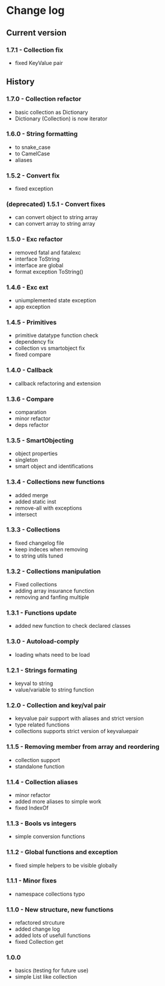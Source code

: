 # Change log
## Current version
### 1.7.1 - Collection fix
- fixed KeyValue pair

## History
### 1.7.0 - Collection refactor
- basic collection as Dictionary
- Dictionary (Collection) is now iterator

### 1.6.0 - String formatting
- to snake_case
- to CamelCase
- aliases

### 1.5.2 - Convert fix
- fixed exception
  
### (deprecated) 1.5.1 - Convert fixes
- can convert object to string array
- can convert array to string array

### 1.5.0 - Exc refactor
- removed fatal and fatalexc
- interface ToString
- interface are global
- format exception ToString()

### 1.4.6 - Exc ext
- uniumplemented state exception
- app exception

### 1.4.5 - Primitives
- primitive datatype function check
- dependency fix
- collection vs smartobject fix
- fixed compare

### 1.4.0 - Callback
- callback refactoring and extension

### 1.3.6 - Compare
- comparation
- minor refactor
- deps refactor

### 1.3.5 - SmartObjecting
- object properties
- singleton
- smart object and identifications

### 1.3.4 - Collections new functions
- added merge
- added static inst
- remove-all with exceptions
- intersect

### 1.3.3 - Collections 
- fixed changelog file
- keep indeces when removing
- to string utils tuned

### 1.3.2 - Collections manipulation
- Fixed collections
- adding array insurance function
- removing and fanfing multiple

### 1.3.1 - Functions update
- added new function to check declared classes

### 1.3.0 - Autoload-comply
- loading whats need to be load

### 1.2.1 - Strings formating
- keyval to string
- value/variable to string function

### 1.2.0 - Collection and key/val pair
- keyvalue pair support with aliases and strict version
- type related functions
- collections supports strict version of keyvaluepair

### 1.1.5 - Removing member from array and reordering
- collection support
- standalone function

### 1.1.4 - Collection aliases
- minor refactor
- added more aliases to simple work
- fixed IndexOf

### 1.1.3 - Bools vs integers
- simple conversion functions

### 1.1.2 - Global functions and exception
- fixed simple helpers to be visible globally

### 1.1.1 - Minor fixes
- namespace collections typo

### 1.1.0 - New structure, new functions
- refactored strcuture
- added change log
- added lots of usefull functions
- fixed Collection get

### 1.0.0
- basics (testing for future use)
- simple List like collection
